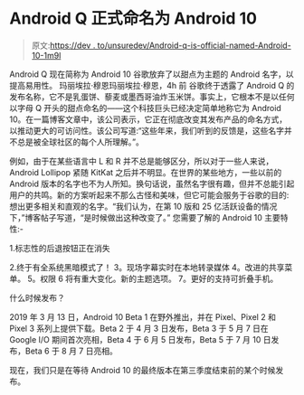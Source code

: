 # Android Q 正式命名为 Android 10

> 原文:[https://dev . to/unsuredev/Android-q-is-official-named-Android-10-1m9l](https://dev.to/unsuredev/android-q-is-officially-named-android-10-1m9l)

Android Q 现在简称为 Android 10
谷歌放弃了以甜点为主题的 Android 名字，以提高易用性。
玛丽埃拉·穆恩玛丽埃拉·穆恩，4h 前
谷歌终于透露了 Android Q 的发布名称，它不是乳蛋饼、藜麦或墨西哥油炸玉米饼。事实上，它根本不是以任何以字母 Q 开头的甜点命名的——这个科技巨头已经决定简单地称它为 Android 10。在一篇博客文章中，该公司表示，它正在彻底改变其发布产品的命名方式，以推动更大的可访问性。该公司写道:“这些年来，我们听到的反馈是，这些名字并不总是被全球社区的每个人所理解。”。

例如，由于在某些语言中 L 和 R 并不总是能够区分，所以对于一些人来说，Android Lollipop 紧随 KitKat 之后并不明显。在世界的某些地方，一些以前的 Android 版本的名字也不为人所知。换句话说，虽然名字很有趣，但并不总能引起用户的共鸣。新的方案听起来不那么古怪和美味，但它可能会服务于谷歌的目的:想出更多相关和直观的名字。“我们认为，在第 10 版和 25 亿活跃设备的情况下，”博客帖子写道，“是时候做出这种改变了。”
您需要了解的 Android 10 主要特性:-

1.标志性的后退按钮正在消失

2.终于有全系统黑暗模式了！
3。现场字幕实时在本地转录媒体
4。改进的共享菜单。
5。权限
6 将有重大变化。新的主题选项。
7。更好的支持可折叠手机。

什么时候发布？

2019 年 3 月 13 日，Android 10 Beta 1 在野外推出，并在 Pixel、Pixel 2 和 Pixel 3 系列上提供下载。Beta 2 于 4 月 3 日发布，Beta 3 于 5 月 7 日在 Google I/O 期间首次亮相，Beta 4 于 6 月 5 日发布，Beta 5 于 7 月 10 日发布，Beta 6 于 8 月 7 日亮相。

现在，我们只是在等待 Android 10 的最终版本在第三季度结束前的某个时候发布。